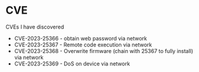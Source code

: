 # CVE
CVEs I have discovered
* CVE-2023-25366 - obtain web password via network
* CVE-2023-25367 - Remote code execution via network
* CVE-2023-25368 - Overwrite firmware (chain with 25367 to fully install) via network
* CVE-2023-25369 - DoS on device via network
